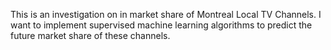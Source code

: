 This is an investigation on in market share of  Montreal Local TV Channels. I want to implement supervised machine learning algorithms to predict the future market share of these channels.